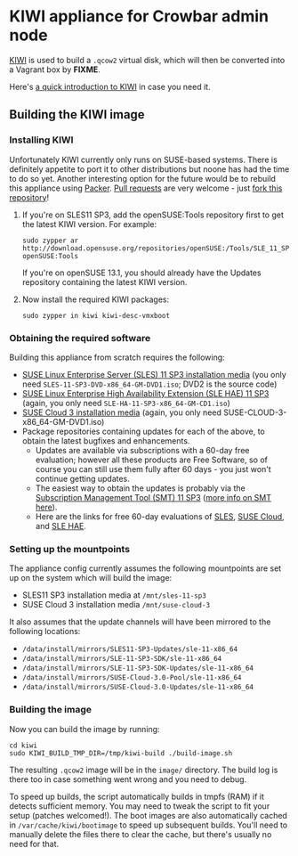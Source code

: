 # KIWI appliance for Crowbar admin node

[KIWI](https://en.opensuse.org/Portal:KIWI) is used to build a
`.qcow2` virtual disk, which will then be converted into a Vagrant box
by **FIXME**.

Here's [a quick introduction to KIWI](http://doc.opensuse.org/projects/kiwi/doc/#chap.introduction)
in case you need it.

## Building the KIWI image

### Installing KIWI

Unfortunately KIWI currently only runs on SUSE-based systems.  There
is definitely appetite to port it to other distributions but noone has
had the time to do so yet.  Another interesting option for the future
would be to rebuild this appliance using [Packer](http://www.packer.io/).
[Pull requests](https://help.github.com/articles/using-pull-requests)
are very welcome - just [fork this repository](https://github.com/fghaas/openstacksummit2014-atlanta/fork)!

1.  If you're on SLES11 SP3, add the openSUSE:Tools repository first
    to get the latest KIWI version.  For example:

        sudo zypper ar http://download.opensuse.org/repositories/openSUSE:/Tools/SLE_11_SP3/ openSUSE:Tools

    If you're on openSUSE 13.1, you should already have the Updates
    repository containing the latest KIWI version.

2.  Now install the required KIWI packages:

        sudo zypper in kiwi kiwi-desc-vmxboot

### Obtaining the required software

Building this appliance from scratch requires the following:

*   [SUSE Linux Enterprise Server (SLES) 11 SP3 installation media](https://download.suse.com/Download?buildid=Q_VbW21BiB4~) (you only need `SLES-11-SP3-DVD-x86_64-GM-DVD1.iso`; DVD2 is the source code)
*   [SUSE Linux Enterprise High Availability Extension (SLE HAE) 11 SP3](https://download.suse.com/Download?buildid=x_3696pRI0w~) (again, you only need `SLE-HA-11-SP3-x86_64-GM-CD1.iso`)
*   [SUSE Cloud 3 installation media](https://download.suse.com/Download?buildid=K3-lLTopFN4~) (again, you only need SUSE-CLOUD-3-x86_64-GM-DVD1.iso)
*   Package repositories containing updates for each of the above, to obtain the latest bugfixes and enhancements.
    *   Updates are available via subscriptions with a 60-day free evaluation; however all these products are Free Software, so of course you can still use them fully after 60 days - you just won't continue getting updates.
    *   The easiest way to obtain the updates is probably via the [Subscription Management Tool (SMT) 11 SP3](https://download.suse.com/Download?buildid=l8FuDkiYOg0~) ([more info on SMT here](https://www.suse.com/solutions/tools/smt.html)).
    *   Here are the links for free 60-day evaluations of [SLES](https://www.suse.com/products/server/eval.html), [SUSE Cloud](https://www.suse.com/products/suse-cloud/), and [SLE HAE](https://www.suse.com/products/highavailability/eval.html).

### Setting up the mountpoints

The appliance config currently assumes the following mountpoints are
set up on the system which will build the image:

*   SLES11 SP3 installation media at `/mnt/sles-11-sp3`
*   SUSE Cloud 3 installation media `/mnt/suse-cloud-3`

It also assumes that the update channels will have been mirrored to
the following locations:

*   `/data/install/mirrors/SLES11-SP3-Updates/sle-11-x86_64`
*   `/data/install/mirrors/SLE-11-SP3-SDK/sle-11-x86_64`
*   `/data/install/mirrors/SLE-11-SP3-SDK-Updates/sle-11-x86_64`
*   `/data/install/mirrors/SUSE-Cloud-3.0-Pool/sle-11-x86_64`
*   `/data/install/mirrors/SUSE-Cloud-3.0-Updates/sle-11-x86_64`

### Building the image

Now you can build the image by running:

    cd kiwi
    sudo KIWI_BUILD_TMP_DIR=/tmp/kiwi-build ./build-image.sh

The resulting `.qcow2` image will be in the `image/` directory.  The
build log is there too in case something went wrong and you need to
debug.

To speed up builds, the script automatically builds in tmpfs (RAM) if
it detects sufficient memory.  You may need to tweak the script to fit
your setup (patches welcomed!). The boot images are also automatically
cached in `/var/cache/kiwi/bootimage` to speed up subsequent
builds. You'll need to manually delete the files there to clear the
cache, but there's usually no need for that.
